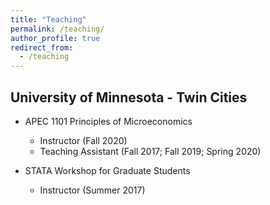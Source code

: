 ```yaml
---
title: "Teaching"
permalink: /teaching/
author_profile: true
redirect_from:
  - /teaching
---
```




## University of Minnesota - Twin Cities

- APEC 1101 Principles of Microeconomics
    - Instructor (Fall 2020)
    - Teaching Assistant (Fall 2017; Fall 2019; Spring 2020)

- STATA Workshop for Graduate Students
    - Instructor (Summer 2017)
